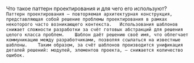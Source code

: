 Что такое паттерн проектирования и для чего его используют?  
`` Паттерн проектирования — повторяемая архитектурная конструкция, представляющая собой решение проблемы проектирования в рамках некоторого часто возникающего контекста.  
Использования шаблонов снижает сложности разработки за счёт готовых абстракций для решения целого класса проблем.   
Шаблон даёт решению своё имя, что облегчает коммуникацию между разработчиками, позволяя ссылаться на известные шаблоны.   
Таким образом, за счёт шаблонов производится унификация деталей решений: модулей, элементов проекта, — снижается количество ошибок.  
``
